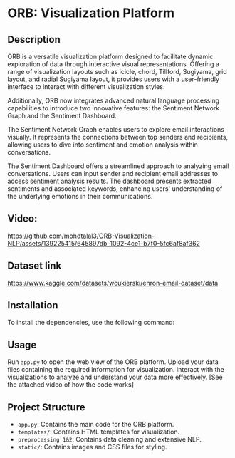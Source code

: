 
# ORB: Visualization Platform

## Description
ORB is a versatile visualization platform designed to facilitate dynamic exploration of data through interactive visual representations. Offering a range of visualization layouts such as icicle, chord, Tillford, Sugiyama, grid layout, and radial Sugiyama layout, it provides users with a user-friendly interface to interact with different visualization styles.

Additionally, ORB now integrates advanced natural language processing capabilities to introduce two innovative features: the Sentiment Network Graph and the Sentiment Dashboard.

The Sentiment Network Graph enables users to explore email interactions visually. It represents the connections between top senders and recipients, allowing users to dive into sentiment and emotion analysis within conversations.

The Sentiment Dashboard offers a streamlined approach to analyzing email conversations. Users can input sender and recipient email addresses to access sentiment analysis results. The dashboard presents extracted sentiments and associated keywords, enhancing users' understanding of the underlying emotions in their communications.

## Video:

https://github.com/mohdtalal3/ORB-Visualization-NLP/assets/139225415/645897db-1092-4ce1-b7f0-5fc6af8af362


## Dataset link
https://www.kaggle.com/datasets/wcukierski/enron-email-dataset/data

## Installation
To install the dependencies, use the following command:


## Usage
Run `app.py` to open the web view of the ORB platform. Upload your data files containing the required information for visualization. Interact with the visualizations to analyze and understand your data more effectively. [See the attached video of how the code works]

## Project Structure
- `app.py`: Contains the main code for the ORB platform.
- `templates/`: Contains HTML templates for visualization.
- `preprocessing 1&2`: Contains data cleaning and extensive NLP.
- `static/`: Contains images and CSS files for styling.
